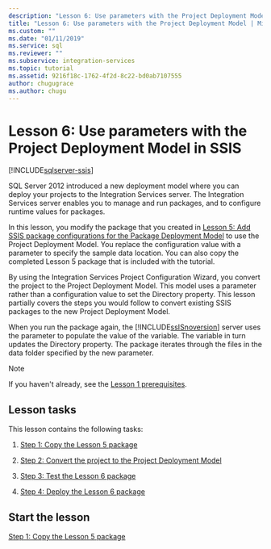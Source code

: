 ```yaml
---
description: "Lesson 6: Use parameters with the Project Deployment Model in SSIS"
title: "Lesson 6: Use parameters with the Project Deployment Model | Microsoft Docs"
ms.custom: ""
ms.date: "01/11/2019"
ms.service: sql
ms.reviewer: ""
ms.subservice: integration-services
ms.topic: tutorial
ms.assetid: 9216f18c-1762-4f2d-8c22-bd0ab7107555
author: chugugrace
ms.author: chugu
---
```

# Lesson 6: Use parameters with the Project Deployment Model in SSIS

[!INCLUDE[sqlserver-ssis](../includes/applies-to-version/sqlserver-ssis.md)]



SQL Server 2012 introduced a new deployment model where you can deploy your projects to the Integration Services server. The Integration Services server enables you to manage and run packages, and to configure runtime values for packages.  
  
In this lesson, you modify the package that you created in [Lesson 5: Add SSIS package configurations for the Package Deployment Model](../integration-services/lesson-5-add-ssis-package-configurations-for-the-package-deployment-model.md) to use the Project Deployment Model. You replace the configuration value with a parameter to specify the sample data location. You can also copy the completed Lesson 5 package that is included with the tutorial.  
  
By using the Integration Services Project Configuration Wizard, you convert the project to the Project Deployment Model. This model uses a parameter rather than a configuration value to set the Directory property. This lesson partially covers the steps you would follow to convert existing SSIS packages to the new Project Deployment Model.  
  
When you run the package again, the [!INCLUDE[ssISnoversion](../includes/ssisnoversion-md.md)] server uses the parameter to populate the value of the variable. The variable in turn updates the Directory property. The package iterates through the files in the data folder specified by the new parameter.  
  
> [!NOTE]
> If you haven't already, see the [Lesson 1 prerequisites](../integration-services/lesson-1-create-a-project-and-basic-package-with-ssis.md#prerequisites).
    
## Lesson tasks  
This lesson contains the following tasks:  
  
1.  [Step 1: Copy the Lesson 5 package](../integration-services/lesson-6-1-copying-the-lesson-5-package.md)  
  
2.  [Step 2: Convert the project to the Project Deployment Model](../integration-services/lesson-6-2-converting-the-project-to-the-project-deployment-model.md)  
  
3.  [Step 3: Test the Lesson 6 package](../integration-services/lesson-6-3-testing-the-lesson-6-package.md)  
  
4.  [Step 4: Deploy the Lesson 6 package](../integration-services/lesson-6-4-deploying-the-lesson-6-package.md)  
  
## Start the lesson  
[Step 1: Copy the Lesson 5 package](../integration-services/lesson-6-1-copying-the-lesson-5-package.md)  
  
